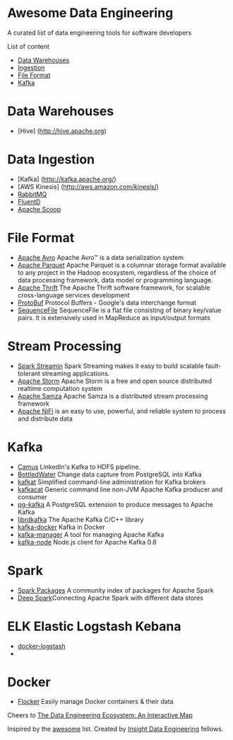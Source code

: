 Awesome Data Engineering
==========================
A curated list of data engineering tools for software developers

List of content

- [Data Warehouses](#data-warehouses)
- [Ingestion](#data-ingestion)
- [File Format](#file-format)
- [Kafka](#kafka)

# Data Warehouses
* [Hive] (http://hive.apache.org)

# Data Ingestion
* [Kafka] (http://kafka.apache.org/)
* [AWS Kinesis] (http://aws.amazon.com/kinesis/)
* [RabbitMQ](http://rabbitmq.com)
* [FluentD](http://www.fluentd.org)
* [Apache Scoop](https://sqoop.apache.org)

# File Format
* [Apache Avro](https://avro.apache.org) Apache Avro™ is a data serialization system
* [Apache Parquet](https://parquet.apache.org) Apache Parquet is a columnar storage format available to any project in the Hadoop ecosystem, regardless of the choice of data processing framework, data model or programming language.
* [Apache Thrift](https://thrift.apache.org) The Apache Thrift software framework, for scalable cross-language services development
* [ProtoBuf](https://github.com/google/protobuf) Protocol Buffers - Google's data interchange format
* [SequenceFile](http://wiki.apache.org/hadoop/SequenceFile) SequenceFile is a flat file consisting of binary key/value pairs. It is extensively used in MapReduce as input/output formats

# Stream Processing
* [Spark Streamin](https://spark.apache.org/streaming/) Spark Streaming makes it easy to build scalable fault-tolerant streaming applications.
* [Apache Storm](https://storm.apache.org) Apache Storm is a free and open source distributed realtime computation system
* [Apache Samza](https://samza.apache.org) Apache Samza is a distributed stream processing framework
* [Apache NiFi](https://nifi.incubator.apache.org) is an easy to use, powerful, and reliable system to process and distribute data

# Kafka
* [Camus](https://github.com/linkedin/camus) LinkedIn's Kafka to HDFS pipeline.
* [BottledWater](https://github.com/confluentinc/bottledwater-pg) Change data capture from PostgreSQL into Kafka
* [kafkat](https://github.com/airbnb/kafkat) Simplified command-line administration for Kafka brokers
* [kafkacat](https://github.com/edenhill/kafkacat) Generic command line non-JVM Apache Kafka producer and consumer
* [pg-kafka](https://github.com/xstevens/pg_kafka) A PostgreSQL extension to produce messages to Apache Kafka
* [librdkafka](https://github.com/edenhill/librdkafka) The Apache Kafka C/C++ library
* [kafka-docker](https://github.com/wurstmeister/kafka-docker) Kafka in Docker
* [kafka-manager](https://github.com/yahoo/kafka-manager) A tool for managing Apache Kafka
* [kafka-node](https://github.com/SOHU-Co/kafka-node) Node.js client for Apache Kafka 0.8

# Spark
* [Spark Packages](http://spark-packages.org) A community index of packages for Apache Spark
* [Deep Spark](https://github.com/Stratio/deep-spark)Connecting Apache Spark with different data stores 

# ELK Elastic Logstash Kebana
* [docker-logstash](https://github.com/pblittle/docker-logstash)
* 

# Docker
* [Flocker](https://github.com/ClusterHQ/flocker) Easily manage Docker containers & their data


Cheers to [The Data Engineering Ecosystem: An Interactive Map](http://insightdataengineering.com/blog/pipeline_map.html)

Inspired by the [awesome](https://github.com/sindresorhus/awesome) list. Created by [Insight Data Engineering](http://insightdataengineering.com) fellows.
